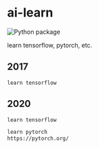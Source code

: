 # ai-learn

![Python package](https://github.com/zhangchunsheng/ai-learn/workflows/Python%20package/badge.svg)

learn tensorflow, pytorch, etc.

## 2017
```
learn tensorflow
```

## 2020
```markdown
learn tensorflow

learn pytorch
https://pytorch.org/
```
